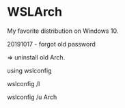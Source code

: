 # WSLArch
My favorite distribution on Windows 10. 

20191017 - forgot old password

=> uninstall old Arch.

using wslconfig

  wslconfig /l
  
  wslconfig /u Arch
